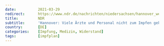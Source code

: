 ```yaml
---
date:          2021-03-29
redirect:      https://www.ndr.de/nachrichten/niedersachsen/hannover_weser-leinegebiet/Hannover-Zwei-Drittel-der-Aerzte-nicht-zum-Impfen-erschienen,corona7318.html
title:         NDR
subtitle:      'Hannover: Viele Ärzte und Personal nicht zum Impfen gekommen'
country:       [DE]
categories:    [Impfung, Medizin, Widerstand]
tags:          [impfplan]
---
```

